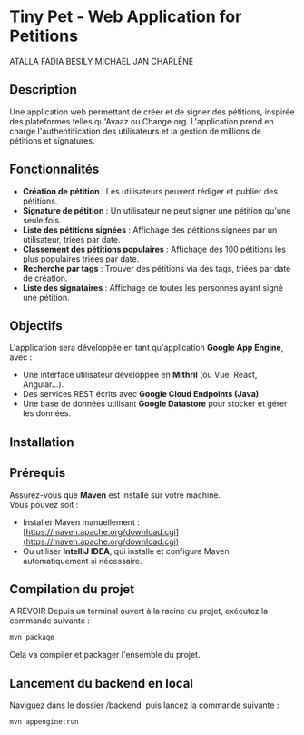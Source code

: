 # Tiny Pet - Web Application for Petitions 
ATALLA FADIA
BESILY MICHAEL
JAN CHARLÈNE

## Description
Une application web permettant de créer et de signer des pétitions, inspirée des plateformes telles qu'Avaaz ou Change.org. L'application prend en charge l'authentification des utilisateurs et la gestion de millions de pétitions et signatures.

## Fonctionnalités
- **Création de pétition** : Les utilisateurs peuvent rédiger et publier des pétitions.
- **Signature de pétition** : Un utilisateur ne peut signer une pétition qu'une seule fois.
- **Liste des pétitions signées** : Affichage des pétitions signées par un utilisateur, triées par date.
- **Classement des pétitions populaires** : Affichage des 100 pétitions les plus populaires triées par date.
- **Recherche par tags** : Trouver des pétitions via des tags, triées par date de création.
- **Liste des signataires** : Affichage de toutes les personnes ayant signé une pétition.

## Objectifs
L'application sera développée en tant qu'application **Google App Engine**, avec :
- Une interface utilisateur développée en **Mithril** (ou Vue, React, Angular…).
- Des services REST écrits avec **Google Cloud Endpoints (Java)**.
- Une base de données utilisant **Google Datastore** pour stocker et gérer les données.

## Installation

## Prérequis

Assurez-vous que **Maven** est installé sur votre machine.  
Vous pouvez soit :

- Installer Maven manuellement : [https://maven.apache.org/download.cgi](https://maven.apache.org/download.cgi)
- Ou utiliser **IntelliJ IDEA**, qui installe et configure Maven automatiquement si nécessaire.

## Compilation du projet


A REVOIR
Depuis un terminal ouvert à la racine du projet, exécutez la commande suivante :

```bash
mvn package
```

Cela va compiler et packager l'ensemble du projet.

## Lancement du backend en local

Naviguez dans le dossier /backend, puis lancez la commande suivante :

```bash
mvn appengine:run
```

